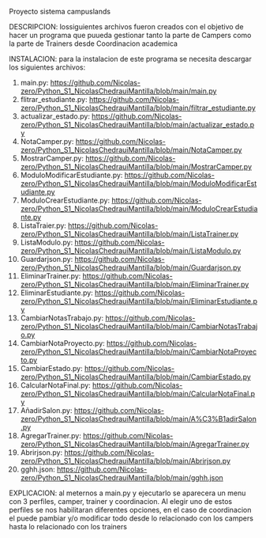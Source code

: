 Proyecto sistema campuslands

DESCRIPCION:
lossiguientes archivos fueron creados con el objetivo de hacer un programa que puueda gestionar tanto la parte de Campers como la parte de Trainers desde Coordinacion academica

INSTALACION:
para la instalacion de este programa se necesita descargar los siguientes archivos:
1) main.py: https://github.com/Nicolas-zero/Python_S1_NicolasChedrauiMantilla/blob/main/main.py
2) flitrar_estudiante.py: https://github.com/Nicolas-zero/Python_S1_NicolasChedrauiMantilla/blob/main/filtrar_estudiante.py
3) actualizar_estado.py: https://github.com/Nicolas-zero/Python_S1_NicolasChedrauiMantilla/blob/main/actualizar_estado.py
4) NotaCamper.py: https://github.com/Nicolas-zero/Python_S1_NicolasChedrauiMantilla/blob/main/NotaCamper.py
5) MostrarCamper.py: https://github.com/Nicolas-zero/Python_S1_NicolasChedrauiMantilla/blob/main/MostrarCamper.py
6) ModuloModificarEstudiante.py: https://github.com/Nicolas-zero/Python_S1_NicolasChedrauiMantilla/blob/main/ModuloModificarEstudiante.py
7) ModuloCrearEstudiante.py: https://github.com/Nicolas-zero/Python_S1_NicolasChedrauiMantilla/blob/main/ModuloCrearEstudiante.py
8) ListaTraier.py: https://github.com/Nicolas-zero/Python_S1_NicolasChedrauiMantilla/blob/main/ListaTrainer.py
9) ListaModulo.py: https://github.com/Nicolas-zero/Python_S1_NicolasChedrauiMantilla/blob/main/ListaModulo.py
10) Guardarjson.py: https://github.com/Nicolas-zero/Python_S1_NicolasChedrauiMantilla/blob/main/Guardarjson.py
11) EliminarTrainer.py: https://github.com/Nicolas-zero/Python_S1_NicolasChedrauiMantilla/blob/main/EliminarTrainer.py
12) EliminarEstudiante.py: https://github.com/Nicolas-zero/Python_S1_NicolasChedrauiMantilla/blob/main/EliminarEstudiante.py
13) CambiarNotasTrabajo.py: https://github.com/Nicolas-zero/Python_S1_NicolasChedrauiMantilla/blob/main/CambiarNotasTrabajo.py
14) CambiarNotaProyecto.py: https://github.com/Nicolas-zero/Python_S1_NicolasChedrauiMantilla/blob/main/CambiarNotaProyecto.py
15) CambiarEstado.py: https://github.com/Nicolas-zero/Python_S1_NicolasChedrauiMantilla/blob/main/CambiarEstado.py
16) CalcularNotaFinal.py: https://github.com/Nicolas-zero/Python_S1_NicolasChedrauiMantilla/blob/main/CalcularNotaFinal.py
17) AñadirSalon.py: https://github.com/Nicolas-zero/Python_S1_NicolasChedrauiMantilla/blob/main/A%C3%B1adirSalon.py
18) AgregarTrainer.py: https://github.com/Nicolas-zero/Python_S1_NicolasChedrauiMantilla/blob/main/AgregarTrainer.py
19) Abrirjson.py: https://github.com/Nicolas-zero/Python_S1_NicolasChedrauiMantilla/blob/main/Abrirjson.py
20) gghh.json: https://github.com/Nicolas-zero/Python_S1_NicolasChedrauiMantilla/blob/main/gghh.json

EXPLICACION:
al meternos a main.py y ejecutarlo se aparecera un menu con 3 perfiles, camper, trainer y coordinacion. Al elegir uno de estos perfiles se nos habilitaran diferentes opciones, en el caso de coordinacion el puede pambiar y/o modificar todo 
desde lo relacionado con los campers hasta lo relacionado con los trainers
